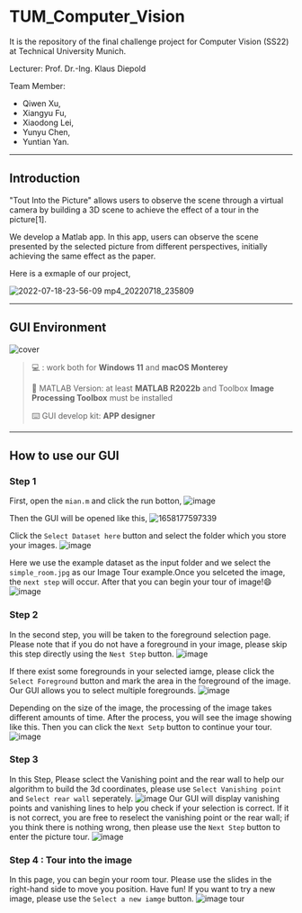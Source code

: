 # TUM_Computer_Vision
It is the repository of the final challenge project for Computer Vision (SS22) at Technical University Munich.

Lecturer: Prof. Dr.-Ing. Klaus Diepold


Team Member:
- Qiwen Xu,
- Xiangyu Fu, 
- Xiaodong Lei, 
- Yunyu Chen, 
- Yuntian Yan.


---

## Introduction
"Tout Into the Picture" allows users to observe the scene through a virtual camera by building a 3D scene to achieve the effect of a tour in the picture[1].

We develop a Matlab app. In this app, users can observe the scene presented by the selected picture from different perspectives, initially achieving the same effect as the paper.


Here is a exmaple of our project,

![2022-07-18-23-56-09 mp4_20220718_235809](https://user-images.githubusercontent.com/54738414/179624820-d967b2c8-0bb4-4b87-90b6-52e957b53e38.gif)

---
## GUI Environment 

![cover](https://user-images.githubusercontent.com/54738414/179618055-30bd906c-3b9b-4ab3-862b-0db71db1aab5.png)


> :computer: : work both for **Windows 11** and **macOS Monterey**
>
> :rocket: MATLAB Version: at least **MATLAB R2022b** and Toolbox **Image Processing Toolbox** must be installed
> 
> :keyboard: GUI develop kit: **APP designer**
---
## How to use our GUI
### Step 1
First, open the `mian.m` and click the run botton,
![image](https://user-images.githubusercontent.com/54738414/179616204-4ed17295-c91a-41c9-be86-8ec6d0a424f0.png)

Then the GUI will be opened like this,
![1658177597339](https://user-images.githubusercontent.com/54738414/179615738-1deb7040-b58d-4d1a-aa7f-992406d7e5f0.png)

Click the `Select Dataset here` button and select the folder which you store your images.
![image](https://user-images.githubusercontent.com/54738414/179615911-84dbf7dd-df1d-4fa8-8747-3c58bbbba886.png)

Here we use the example dataset as the input folder and we select the `simple_room.jpg` as our Image Tour example.Once you selceted the image, the `next step` will occur. After that you can begin your tour of image!:smile:
![image](https://user-images.githubusercontent.com/54738414/179616000-dc1bc94b-2f28-42ca-8f3f-ec4eeeb3aea5.png)

### Step 2
In the second step, you will be taken to the foreground selection page. Please note that if you do not have a foreground in your image, please skip this step directly using the `Nest Step` button.
![image](https://user-images.githubusercontent.com/54738414/179616340-bdb42037-2e01-4265-a233-2505a4dbdccc.png)

 If there exist some foregrounds in your selected iamge, please click the `Select Foreground` button and mark the area in the foreground of the image. Our GUI allows you to select multiple foregrounds. 
![image](https://user-images.githubusercontent.com/54738414/179616394-5971bde4-06d8-4f40-9fa3-dcffcc1bc70d.png)

Depending on the size of the image, the processing of the image takes different amounts of time. After the process, you will see the image showing like this. Then you can click the `Next Setp` button to continue your tour.
![image](https://user-images.githubusercontent.com/54738414/179616419-40c52abf-abb8-4e55-bdfe-c052ab33a97e.png)

### Step 3
In this Step, Please sclect the Vanishing point and the rear wall to help our algorithm to build the 3d coordinates, please use `Select Vanishing point` and `Select rear wall` seperately.
![image](https://user-images.githubusercontent.com/54738414/179616452-cc934242-0159-489c-81df-3187bc3134b9.png)
Our GUI will display vanishing points and vanishing lines to help you check if your selection is correct. If it is not correct, you are free to reselect the vanishing point or the rear wall; if you think there is nothing wrong, then please use the `Next Step` button to enter the picture tour.
![image](https://user-images.githubusercontent.com/54738414/179616482-62a2271e-04c0-4a2d-a45f-57bf29b28e7c.png)

### Step 4 : Tour into the image
In this page, you can begin your room tour. Please use the slides in the right-hand side to move you position. Have fun! If you want to try a new image, please use the `Select a new iamge` button.
![image tour](https://user-images.githubusercontent.com/54738414/179622553-d0a570da-5f51-429c-aef3-5e603c0f07c4.gif)
